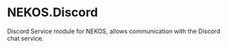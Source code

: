 # NEKOS.Discord
Discord Service module for NEKOS, allows communication with the Discord chat service.
